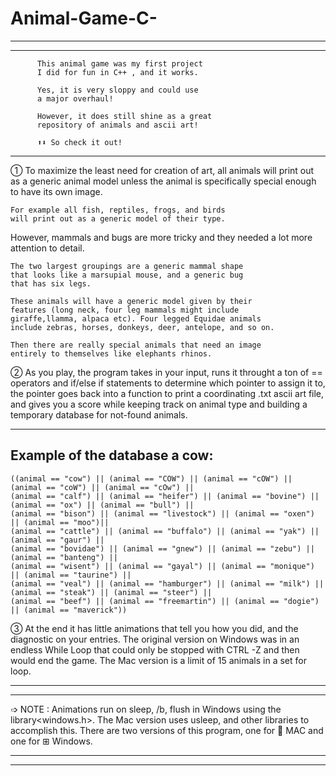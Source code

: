 # Animal-Game-C-
------------------------------------------------------------------------------------------------------------------------------------------------------
------------------------------------------------------------------------------------------------------------------------------------------------------
          
          This animal game was my first project 
          I did for fun in C++ , and it works.

          Yes, it is very sloppy and could use 
          a major overhaul! 

          However, it does still shine as a great
          repository of animals and ascii art!
          
          ⬆⬇ So check it out! 

------------------------------------------------------------------------------------------------------------------------------------------------------

➀ To maximize the least need for creation of art, all animals will print out as a generic animal model unless the animal is specifically
special enough to have its own image. 

    For example all fish, reptiles, frogs, and birds
    will print out as a generic model of their type.
    

However, mammals and bugs are more tricky and they needed a lot more attention to detail. 

    The two largest groupings are a generic mammal shape 
    that looks like a marsupial mouse, and a generic bug
    that has six legs.

    These animals will have a generic model given by their
    features (long neck, four leg mammals might include 
    giraffe,llamma, alpaca etc). Four legged Equidae animals 
    include zebras, horses, donkeys, deer, antelope, and so on. 

    Then there are really special animals that need an image
    entirely to themselves like elephants rhinos.

➁ As you play, the program takes in your input, runs it throught
 a ton of == operators and if/else if statements to determine which pointer to assign it to,
the pointer goes back into a function to print a coordinating .txt ascii art file,
 and gives you a score while keeping track on animal type and building a
temporary database for not-found animals. 
  
------------------------------------
   Example of the database a cow:  
-------------------------------------
    
    ((animal == "cow") || (animal == "COW") || (animal == "cOW") || (animal == "coW") || (animal == "cOw") || 
    (animal == "calf") || (animal == "heifer") || (animal == "bovine") || (animal == "ox") || (animal == "bull") ||
    (animal == "bison") || (animal == "livestock") || (animal == "oxen") || (animal == "moo")||
    (animal == "cattle") || (animal == "buffalo") || (animal == "yak") || (animal == "gaur") ||
    (animal == "bovidae") || (animal == "gnew") || (animal == "zebu") || (animal == "banteng") ||
    (animal == "wisent") || (animal == "gayal") || (animal == "monique") || (animal == "taurine") ||
    (animal == "veal") || (animal == "hamburger") || (animal == "milk") || (animal == "steak") || (animal == "steer") ||
    (animal == "beef") || (animal == "freemartin") || (animal == "dogie") || (animal == "maverick"))
    

➂ At the end it has little animations that tell you how you did, and the diagnostic on your entries. The original version on Windows was in an endless While Loop
that could only be stopped with CTRL -Z and then would end the game. The Mac version is a limit of 15 animals in a set for loop. 

------------------------------------------------------------------------------------------------------------------------------------------------------
------------------------------------------------------------------------------------------------------------------------------------------------------

➩ NOTE :  Animations run on sleep, /b, flush in Windows using the library<windows.h>. 
The Mac version uses usleep, and other libraries to accomplish this. 
There are two versions of this program, one for  MAC and one for ⊞ Windows. 


------------------------------------------------------------------------------------------------------------------------------------------------------
------------------------------------------------------------------------------------------------------------------------------------------------------
